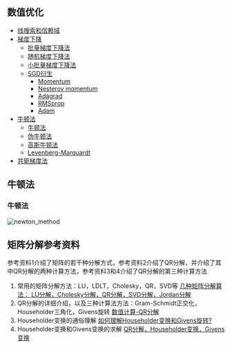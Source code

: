 ## 数值优化
* [线搜索和信赖域](#线搜索和信赖域)
* [梯度下降](#梯度下降)
  * [批量梯度下降法](#)
  * [随机梯度下降法](#)
  * [小批量梯度下降法](#)
  * [SGD衍生](#SGD衍生)
    * [Momentum](#Momentum)
    * [Nesterov momentum](#NesterovMomentum)
    * [Adagrad](#Adagrad)
    * [RMSprop](#RMSprop)
    * [Adam](#Adam)
* [牛顿法](#牛顿法)
  * [牛顿法](#牛顿法)
  * [伪牛顿法](#伪牛顿法)
  * [高斯牛顿法](#高斯牛顿法)
  * [Levenberg-Marquardt](#Levenberg-Marquardt)
* [共轭梯度法](#共轭梯度法)



## 牛顿法
### 牛顿法

![newton_method](https://github.com/xiaotaw/Notes/blob/master/computer_vision/pic/newton_method.gif)

## 矩阵分解参考资料
参考资料1介绍了矩阵的若干种分解方式，参考资料2介绍了QR分解，并介绍了其中QR分解的两种计算方法，参考资料3和4介绍了QR分解的第三种计算方法

1. 常用的矩阵分解方法：LU，LDLT，Cholesky，QR，SVD等 [几种矩阵分解算法： LU分解，Cholesky分解，QR分解，SVD分解，Jordan分解](https://blog.csdn.net/mucai1/article/details/85242098)
2. QR分解的详细介绍，以及三种计算法方法：Gram-Schmidt正交化，Householder三角化，Givens旋转 [数值计算-QR分解](https://zhuanlan.zhihu.com/p/84415000)
3. Householder变换的通俗理解 [如何理解Householder变换和Givens旋转?](https://www.zhihu.com/question/51432776)
4. Householder变换和Givens变换的求解 [QR分解，Householder变换，Givens变换](https://zhuanlan.zhihu.com/p/98990843)
